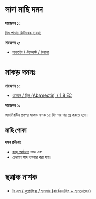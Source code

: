 # সাদা মাছি দমন

**সাজেশন ১:**

[নিম পাতার কিটনাষক ব্যবহার](https://youtu.be/HaQpJmax62k?t=956)

**সাজেশন ২:**

- [মভেন্টো / টেম্পেস্ট / উলালা](https://youtu.be/6K4wNWVFBno?t=595)

# মাকড় দমনঃ

**সাজেশন ১:**

- [ওবেরন / ড্রিল (Abamectin) / 1.8 EC](https://youtu.be/6K4wNWVFBno?t=604)

**সাজেশন ২:**

[অ্যবমিকটিন](https://youtu.be/HaQpJmax62k?t=1009) গ্রুপের মাকড় নাশক ১৫ দিন পর পর স্রে করতে হবে।

## মাছি পোকা

**দমন প্রক্রিয়াঃ**

- [হলদু আঠালো](https://youtu.be/GjTBp7LYX9Q?t=331) ফাদ এবং
- ফেরমন ফাদ ব্যবহার করা যায়।

# ছত্রাক নাশক

- [সি এম / কুপ্রোফিক্স / ম্যনসার (কার্বেনডাজিম + ম্যনকোজেব)](https://youtu.be/6K4wNWVFBno?t=611)
